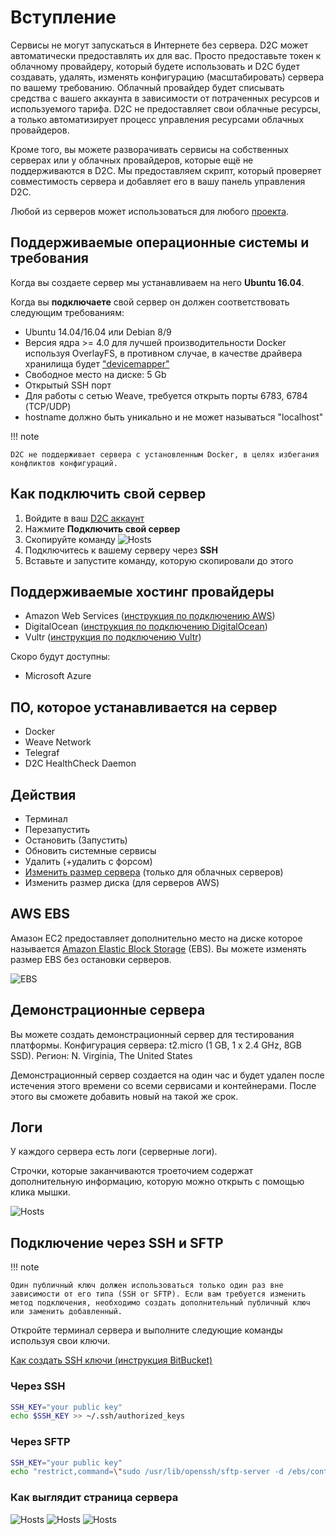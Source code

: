 # Вступление

Сервисы не могут запускаться в Интернете без сервера. D2C может автоматически предоставлять их для вас. Просто предоставьте токен к облачному провайдеру, который будете использовать и D2C будет создавать, удалять, изменять конфигурацию (масштабировать) сервера по вашему требованию. Облачный провайдер будет списывать средства с вашего аккаунта в зависимости от потраченных ресурсов и используемого тарифа. D2C не предоставляет свои облачные ресурсы, а только автоматизирует процесс управления ресурсами облачных провайдеров.

Кроме того, вы можете разворачивать сервисы на собственных серверах или у облачных провайдеров, которые ещё не поддерживаются в D2C. Мы предоставляем скрипт, который проверяет совместимость сервера и добавляет его в вашу панель управления D2C.

Любой из серверов может использоваться для любого [проекта](/getting-started/projects/).

## Поддерживаемые операционные системы и требования

Когда вы создаете сервер мы устанавливаем на него **Ubuntu 16.04**.

Когда вы **подключаете** свой сервер он должен соответствовать следующим требованиям:

- Ubuntu 14.04/16.04 или Debian 8/9
- Версия ядра >= 4.0 для лучшей производительности Docker используя OverlayFS, в противном случае,  в качестве драйвера хранилища будет ["devicemapper"](https://docs.docker.com/engine/userguide/storagedriver/selectadriver/)
- Свободное место на диске: 5 Gb
- Открытый SSH порт
- Для работы с сетью Weave, требуется открыть порты 6783, 6784 (TCP/UDP)
- hostname должно быть уникально и не может называться "localhost"

!!! note

    D2C не поддерживает сервера с установленным Docker, в целях избегания конфликтов конфигураций.

## Как подключить свой сервер

1. Войдите в ваш [D2C аккаунт](https://panel.d2c.io/account/signup)
2. Нажмите **Подключить свой сервер**
3. Скопируйте команду
![Hosts](../img/hosts_connect_own.png)
4. Подключитесь к вашему серверу через **SSH**
5. Вставьте и запустите команду, которую скопировали до этого

## Поддерживаемые хостинг провайдеры

- Amazon Web Services ([инструкция по подключению AWS](/getting-started/cloud-providers/#amazon-web-services))
- DigitalOcean ([инструкция по подключению DigitalOcean](/getting-started/cloud-providers/#digital-ocean))
- Vultr ([инструкция по подключению Vultr](/getting-started/cloud-providers/#vultr))

Скоро будут доступны:

- Microsoft Azure

## ПО, которое устанавливается на сервер

- Docker
- Weave Network
- Telegraf
- D2C HealthCheck Daemon

## Действия

- Терминал
- Перезапустить
- Остановить (Запустить)
- Обновить системные сервисы
- Удалить (+удалить с форсом)
- [Изменить размер сервера](/platform/scaling/#_3) (только для облачных серверов)
- Изменить размер диска (для серверов AWS)

## AWS EBS

Амазон EC2 предоставляет дополнительно место  на диске которое называется [Amazon Elastic Block Storage](https://aws.amazon.com/ebs/?nc1=h_ls) (EBS). Вы можете изменять размер EBS без остановки серверов.

![EBS](../img/scaling_ebs.png)

## Демонстрационные сервера

Вы можете создать демонстрационный сервер для тестирования платформы.
Конфигурация сервера: t2.micro (1 GB, 1 x 2.4 GHz, 8GB SSD).
Регион: N. Virginia, The United States

Демонстрационный сервер создается на один час и будет удален после истечения этого времени со всеми сервисами и контейнерами. После этого вы сможете добавить новый на такой же срок.

## Логи

У каждого сервера есть логи (серверные логи).

Строчки, которые заканчиваются троеточием содержат дополнительную информацию, которую можно открыть с помощью клика мышки.

![Hosts](../img/host_logs.png)

## Подключение через SSH и SFTP

!!! note

    Один публичный ключ должен использоваться только один раз вне зависимости от его типа (SSH or SFTP). Если вам требуется изменить метод подключения, необходимо создать дополнительный публичный ключ или заменить добавленный.

Откройте терминал сервера и выполните следующие команды используя свои ключи.

[Как создать SSH ключи (инструкция BitBucket)](https://confluence.atlassian.com/bitbucketserver/creating-ssh-keys-776639788.html)

### Через SSH

```bash
SSH_KEY="your public key"
echo $SSH_KEY >> ~/.ssh/authorized_keys
```

### Через SFTP

```bash
SSH_KEY="your public key"
echo "restrict,command=\"sudo /usr/lib/openssh/sftp-server -d /ebs/containers\" $SSH_KEY" >> ~/.ssh/authorized_keys
```

### Как выглядит страница сервера

![Hosts](../img/host_page.png)
![Hosts](../img/host_page2.png)
![Hosts](../img/host_page3.png)
